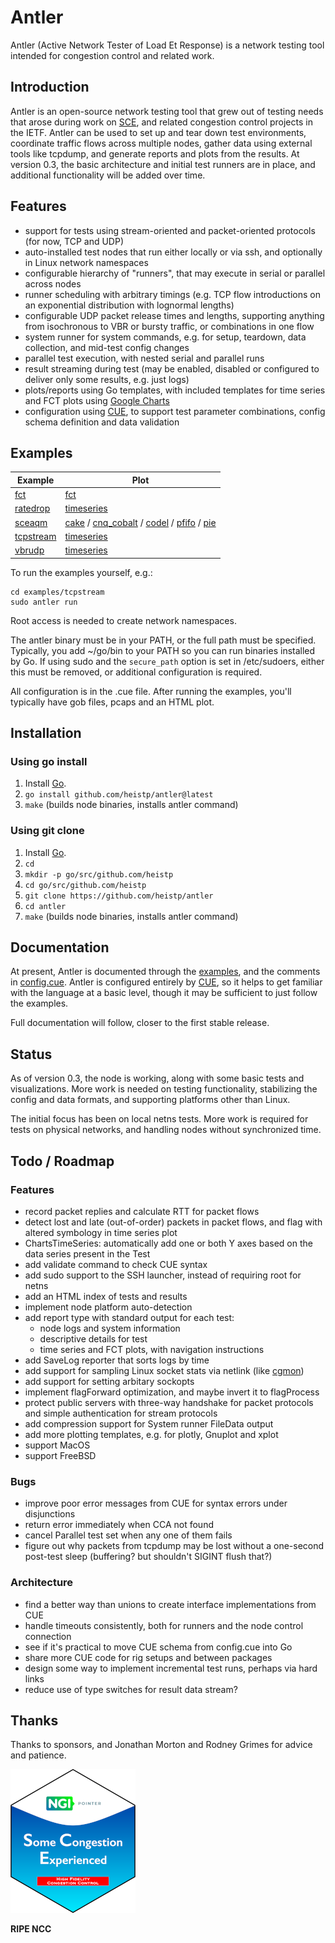 # Antler

Antler (Active Network Tester of Load Et Response) is a network testing tool
intended for congestion control and related work.

## Introduction

Antler is an open-source network testing tool that grew out of testing needs
that arose during work on
[SCE](https://datatracker.ietf.org/doc/draft-morton-tsvwg-sce/), and related
congestion control projects in the IETF. Antler can be used to set up and tear
down test environments, coordinate traffic flows across multiple nodes, gather
data using external tools like tcpdump, and generate reports and plots from the
results. At version 0.3, the basic architecture and initial test runners are
in place, and additional functionality will be added over time.

## Features

* support for tests using stream-oriented and packet-oriented protocols (for
  now, TCP and UDP)
* auto-installed test nodes that run either locally or via ssh, and optionally
  in Linux network namespaces
* configurable hierarchy of "runners", that may execute in serial or parallel
  across nodes
* runner scheduling with arbitrary timings (e.g. TCP flow introductions on an
  exponential distribution with lognormal lengths)
* configurable UDP packet release times and lengths, supporting anything from
  isochronous to VBR or bursty traffic, or combinations in one flow
* system runner for system commands, e.g. for setup, teardown, data collection,
  and mid-test config changes
* parallel test execution, with nested serial and parallel runs
* result streaming during test (may be enabled, disabled or configured to
  deliver only some results, e.g. just logs)
* plots/reports using Go templates, with included templates for time series and
  FCT plots using [Google Charts](https://developers.google.com/chart)
* configuration using [CUE](https://cuelang.org/), to support test parameter
  combinations, config schema definition and data validation

## Examples

| Example                     | Plot            |
| --------------------------- | --------------- |
| [fct](examples/fct/fct.cue) | [fct](https://raw.githubusercontent.com/heistp/antler/examples/fct/fct.html) |
| [ratedrop](examples/ratedrop/ratedrop.cue) | [timeseries](https://raw.githubusercontent.com/heistp/antler/examples/ratedrop/timeseries.html) |
| [sceaqm](examples/sceaqm/sceaqm.cue) | [cake](https://raw.githubusercontent.com/heistp/antler/examples/sceaqm/cake_timeseries.html) / [cnq_cobalt](https://raw.githubusercontent.com/heistp/antler/examples/sceaqm/cnq_cobalt_timeseries.html) / [codel](https://raw.githubusercontent.com/heistp/antler/examples/sceaqm/codel_timeseries.html) / [pfifo](https://raw.githubusercontent.com/heistp/antler/examples/sceaqm/pfifo_timeseries.html) / [pie](https://raw.githubusercontent.com/heistp/antler/examples/sceaqm/pie_timeseries.html) |
| [tcpstream](examples/tcpstream/tcpstream.cue) | [timeseries](https://raw.githubusercontent.com/heistp/antler/examples/tcpstream/tcpstream.html) |
| [vbrudp](examples/vbrudp/vbrudp.cue) | [timeseries](https://raw.githubusercontent.com/heistp/antler/examples/vbrudp/vbrudp.html) |

To run the examples yourself, e.g.:
```
cd examples/tcpstream
sudo antler run
```

Root access is needed to create network namespaces.

The antler binary must be in your PATH, or the full path must be specified.
Typically, you add ~/go/bin to your PATH so you can run binaries installed by
Go. If using sudo and the `secure_path` option is set in /etc/sudoers, either
this must be removed, or additional configuration is required.

All configuration is in the .cue file. After running the examples, you'll 
typically have gob files, pcaps and an HTML plot.

## Installation

### Using go install

1. Install [Go](https://go.dev/).
2. `go install github.com/heistp/antler@latest`
3. `make` (builds node binaries, installs antler command)

### Using git clone

1. Install [Go](https://go.dev/).
2. `cd`
3. `mkdir -p go/src/github.com/heistp`
4. `cd go/src/github.com/heistp`
5. `git clone https://github.com/heistp/antler`
6. `cd antler`
7. `make` (builds node binaries, installs antler command)

## Documentation

At present, Antler is documented through the [examples](examples), and the
comments in [config.cue](config.cue). Antler is configured entirely by
[CUE](https://cuelang.org/), so it helps to get familiar with the language
at a basic level, though it may be sufficient to just follow the examples.

Full documentation will follow, closer to the first stable release.

## Status

As of version 0.3, the node is working, along with some basic tests and
visualizations. More work is needed on testing functionality, stabilizing the
config and data formats, and supporting platforms other than Linux.

The initial focus has been on local netns tests. More work is required for tests
on physical networks, and handling nodes without synchronized time.

## Todo / Roadmap

### Features

- record packet replies and calculate RTT for packet flows
- detect lost and late (out-of-order) packets in packet flows, and flag with
  altered symbology in time series plot
- ChartsTimeSeries: automatically add one or both Y axes based on the data
  series present in the Test
- add validate command to check CUE syntax
- add sudo support to the SSH launcher, instead of requiring root for netns
- add an HTML index of tests and results
- implement node platform auto-detection
- add report type with standard output for each test:
  - node logs and system information
  - descriptive details for test
  - time series and FCT plots, with navigation instructions
- add SaveLog reporter that sorts logs by time
- add support for sampling Linux socket stats via netlink
  (like [cgmon](https://github.com/heistp/cgmon))
- add support for setting arbitary sockopts
- implement flagForward optimization, and maybe invert it to flagProcess
- protect public servers with three-way handshake for packet protocols and
  simple authentication for stream protocols
- add compression support for System runner FileData output
- add more plotting templates, e.g. for plotly, Gnuplot and xplot
- support MacOS
- support FreeBSD

### Bugs

- improve poor error messages from CUE for syntax errors under disjunctions
- return error immediately when CCA not found
- cancel Parallel test set when any one of them fails
- figure out why packets from tcpdump may be lost without a one-second
  post-test sleep (buffering? but shouldn't SIGINT flush that?)

### Architecture

- find a better way than unions to create interface implementations from CUE
- handle timeouts consistently, both for runners and the node control connection
- see if it's practical to move CUE schema from config.cue into Go
- share more CUE code for rig setups and between packages
- design some way to implement incremental test runs, perhaps via hard links
- reduce use of type switches for result data stream?

## Thanks

Thanks to sponsors, and Jonathan Morton and Rodney Grimes for advice and
patience.

![NGI SCE Sticker](/doc/img/ngi-sce-sticker-200x230.png "NGI SCE Sticker")

**RIPE NCC**
